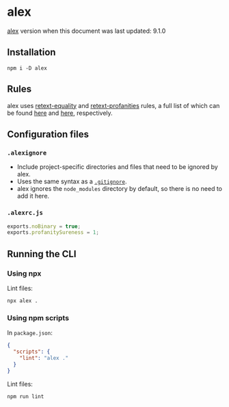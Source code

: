# alex

[alex](https://github.com/get-alex/alex) version when this document was last updated: 9.1.0

## Installation

```console
npm i -D alex
```

## Rules

alex uses [retext-equality](https://github.com/retextjs/retext-equality) and [retext-profanities](https://github.com/retextjs/retext-profanities) rules, a full list of which can be found [here](https://github.com/retextjs/retext-equality/blob/main/rules.md) and [here](https://github.com/retextjs/retext-profanities/blob/main/rules.md), respectively.

## Configuration files

### `.alexignore`

- Include project-specific directories and files that need to be ignored by alex.
- Uses the same syntax as a [`.gitignore`](../git.md#gitignore).
- alex ignores the `node_modules` directory by default, so there is no need to add it here.

### `.alexrc.js`

```js
exports.noBinary = true;
exports.profanitySureness = 1;
```

## Running the CLI

### Using npx

Lint files:

```console
npx alex .
```

### Using npm scripts

In `package.json`:

```json
{
  "scripts": {
    "lint": "alex ."
  }
}
```

Lint files:

```console
npm run lint
```
